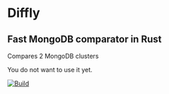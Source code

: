 # Diffly  
## Fast MongoDB comparator in Rust
Compares 2 MongoDB clusters

You do not want to use it yet. 

[![Build](https://github.com/SuperMohit/diffly/actions/workflows/rust.yml/badge.svg)](https://github.com/SuperMohit/diffly/actions/workflows/rust.yml)
